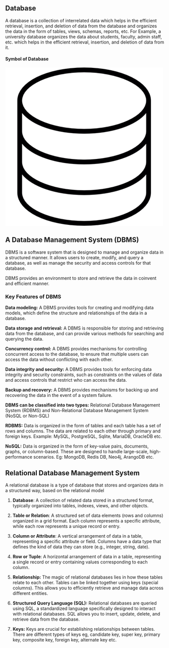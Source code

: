 ## Database
A database is a collection of interrelated data which helps in the efficient retrieval, insertion, and deletion of data from the database and organizes the data in the form of tables, views, schemas, reports, etc. For Example, a university database organizes the data about students, faculty, admin staff, etc. which helps in the efficient retrieval, insertion, and deletion of data from it.

#### Symbol of Database
<img src="../../Images/database/database_symbol.png" width="500">

## A Database Management System (DBMS) 
DBMS is a software system that is designed to manage and organize data in a structured manner. It allows users to create, modify, and query a database, as well as manage the security and access controls for that database.

DBMS provides an environment to store and retrieve the data in coinvent and efficient manner.

### Key Features of DBMS

**Data modeling:** A DBMS provides tools for creating and modifying data models, which define the structure and relationships of the data in a database.

**Data storage and retrieval:** A DBMS is responsible for storing and retrieving data from the database, and can provide various methods for searching and querying the data.

**Concurrency control:** A DBMS provides mechanisms for controlling concurrent access to the database, to ensure that multiple users can access the data without conflicting with each other.

**Data integrity and security:** A DBMS provides tools for enforcing data integrity and security constraints, such as constraints on the values of data and access controls that restrict who can access the data.

**Backup and recovery:** A DBMS provides mechanisms for backing up and recovering the data in the event of a system failure.

**DBMS can be classified into two types:** Relational Database Management System (RDBMS) and Non-Relational Database Management System (NoSQL or Non-SQL)

**RDBMS:** Data is organized in the form of tables and each table has a set of rows and columns. The data are related to each other through primary and foreign keys. Example: MySQL, PostgreSQL, Sqlite, MariaDB, OracleDB etc. 

**NoSQL:** Data is organized in the form of key-value pairs, documents, graphs, or column-based. These are designed to handle large-scale, high-performance scenarios. Eg: MongoDB, Redis DB, Neo4j, ArangoDB etc. 


## Relational Database Management System

A relational database is a type of database that stores and organizes data in a structured way, based on the relational model

1. **Database**: A collection of related data stored in a structured format, typically organized into tables, indexes, views, and other objects.

2. **Table or Relation**: A structured set of data elements (rows and columns) organized in a grid format. Each column represents a specific attribute, while each row represents a unique record or entry.

3. **Column or Attribute**: A vertical arrangement of data in a table, representing a specific attribute or field. Columns have a data type that defines the kind of data they can store (e.g., integer, string, date).

4. **Row or Tuple**: A horizontal arrangement of data in a table, representing a single record or entry containing values corresponding to each column.
   
5. **Relationship:** The magic of relational databases lies in how these tables relate to each other.  Tables can be linked together using keys (special columns). This allows you to efficiently retrieve and manage data across different entities.
   
6. **Structured Query Language (SQL):**  Relational databases are queried using SQL, a standardized language specifically designed to interact with relational databases. SQL allows you to insert, update, delete, and retrieve data from the database.
   
7. **Keys:**  Keys are crucial for establishing relationships between tables. There are different types of keys eg, candidate key, super key, primary key, composite key, foreign key, alternate key etc. 

